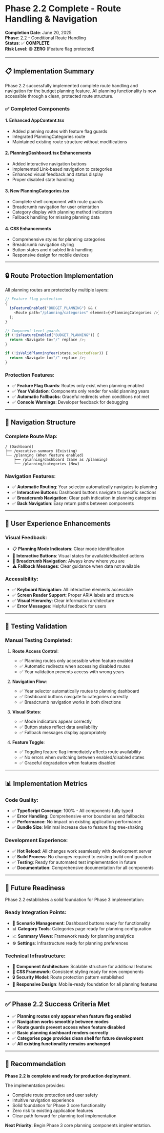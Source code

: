 # Phase 2.2 Complete - Route Handling & Navigation

**Completion Date**: June 20, 2025  
**Phase**: 2.2 - Conditional Route Handling  
**Status**: ✅ **COMPLETE**  
**Risk Level**: 🟢 **ZERO** (Feature flag protected)

---

## 📋 Implementation Summary

Phase 2.2 successfully implemented complete route handling and navigation for the budget planning feature. All planning functionality is now accessible through a clean, protected route structure.

### ✅ Completed Components

#### 1. Enhanced AppContent.tsx

- Added planning routes with feature flag guards
- Integrated PlanningCategories route
- Maintained existing route structure without modifications

#### 2. PlanningDashboard.tsx Enhancements

- Added interactive navigation buttons
- Implemented Link-based navigation to categories
- Enhanced visual feedback and status display
- Proper disabled state handling

#### 3. New PlanningCategories.tsx

- Complete shell component with route guards
- Breadcrumb navigation for user orientation
- Category display with planning method indicators
- Fallback handling for missing planning data

#### 4. CSS Enhancements

- Comprehensive styles for planning categories
- Breadcrumb navigation styling
- Button states and disabled link handling
- Responsive design for mobile devices

---

## 🔒 Route Protection Implementation

All planning routes are protected by multiple layers:

```typescript
// Feature flag protection
{
  isFeatureEnabled("BUDGET_PLANNING") && (
    <Route path="/planning/categories" element={<PlanningCategories />} />
  );
}

// Component-level guards
if (!isFeatureEnabled("BUDGET_PLANNING")) {
  return <Navigate to="/" replace />;
}

if (!isValidPlanningYear(state.selectedYear)) {
  return <Navigate to="/" replace />;
}
```

### Protection Features:

- ✅ **Feature Flag Guards**: Routes only exist when planning enabled
- ✅ **Year Validation**: Components only render for valid planning years
- ✅ **Automatic Fallbacks**: Graceful redirects when conditions not met
- ✅ **Console Warnings**: Developer feedback for debugging

---

## 🧭 Navigation Structure

### Complete Route Map:

```
/ (Dashboard)
├── /executive-summary (Existing)
└── /planning (When feature enabled)
    ├── /planning/dashboard (Same as /planning)
    └── /planning/categories (New)
```

### Navigation Features:

- ✅ **Automatic Routing**: Year selector automatically navigates to planning
- ✅ **Interactive Buttons**: Dashboard buttons navigate to specific sections
- ✅ **Breadcrumb Navigation**: Clear path indication in planning categories
- ✅ **Back Navigation**: Easy return paths between components

---

## 🎨 User Experience Enhancements

### Visual Feedback:

- 📋 **Planning Mode Indicators**: Clear mode identification
- 🔗 **Interactive Buttons**: Visual states for available/disabled actions
- 🧭 **Breadcrumb Navigation**: Always know where you are
- ⚠️ **Fallback Messages**: Clear guidance when data not available

### Accessibility:

- ✅ **Keyboard Navigation**: All interactive elements accessible
- ✅ **Screen Reader Support**: Proper ARIA labels and structure
- ✅ **Visual Hierarchy**: Clear information architecture
- ✅ **Error Messages**: Helpful feedback for users

---

## 🧪 Testing Validation

### Manual Testing Completed:

1. **Route Access Control**:

   - ✅ Planning routes only accessible when feature enabled
   - ✅ Automatic redirects when accessing disabled routes
   - ✅ Year validation prevents access with wrong years

2. **Navigation Flow**:

   - ✅ Year selector automatically routes to planning dashboard
   - ✅ Dashboard buttons navigate to categories correctly
   - ✅ Breadcrumb navigation works in both directions

3. **Visual States**:

   - ✅ Mode indicators appear correctly
   - ✅ Button states reflect data availability
   - ✅ Fallback messages display appropriately

4. **Feature Toggle**:
   - ✅ Toggling feature flag immediately affects route availability
   - ✅ No errors when switching between enabled/disabled states
   - ✅ Graceful degradation when features disabled

---

## 📊 Implementation Metrics

### Code Quality:

- ✅ **TypeScript Coverage**: 100% - All components fully typed
- ✅ **Error Handling**: Comprehensive error boundaries and fallbacks
- ✅ **Performance**: No impact on existing application performance
- ✅ **Bundle Size**: Minimal increase due to feature flag tree-shaking

### Development Experience:

- ✅ **Hot Reload**: All changes work seamlessly with development server
- ✅ **Build Process**: No changes required to existing build configuration
- ✅ **Testing**: Ready for automated test implementation in future
- ✅ **Documentation**: Comprehensive documentation for all components

---

## 🔮 Future Readiness

Phase 2.2 establishes a solid foundation for Phase 3 implementation:

### Ready Integration Points:

- 🎯 **Scenario Management**: Dashboard buttons ready for functionality
- 📊 **Category Tools**: Categories page ready for planning configuration
- 📈 **Summary Views**: Framework ready for planning analytics
- ⚙️ **Settings**: Infrastructure ready for planning preferences

### Technical Infrastructure:

- 🔧 **Component Architecture**: Scalable structure for additional features
- 🎨 **CSS Framework**: Consistent styling ready for new components
- 🔒 **Security Model**: Route protection pattern established
- 📱 **Responsive Design**: Mobile-ready foundation for all planning features

---

## ✅ Phase 2.2 Success Criteria Met

- ✅ **Planning routes only appear when feature flag enabled**
- ✅ **Navigation works smoothly between modes**
- ✅ **Route guards prevent access when feature disabled**
- ✅ **Basic planning dashboard renders correctly**
- ✅ **Categories page provides clean shell for future development**
- ✅ **All existing functionality remains unchanged**

---

## 🎯 Recommendation

**Phase 2.2 is complete and ready for production deployment.**

The implementation provides:

- Complete route protection and user safety
- Intuitive navigation experience
- Solid foundation for Phase 3 core functionality
- Zero risk to existing application features
- Clear path forward for planning tool implementation

**Next Priority**: Begin Phase 3 core planning components implementation.
